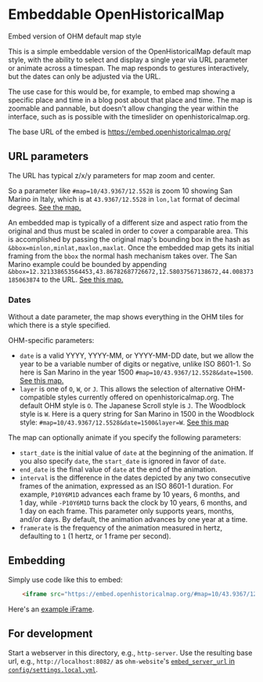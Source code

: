 # Embeddable OpenHistoricalMap
Embed version of OHM default map style

This is a simple embeddable version of the OpenHistoricalMap default map style, with the ability to select and display a single year via URL parameter or animate across a timespan. The map responds to gestures interactively, but the dates can only be adjusted via the URL.

The use case for this would be, for example, to embed map showing a specific place and time in a blog post about that place and time. The map is zoomable and pannable, but doesn't allow changing the year within the interface, such as is possible with the timeslider on openhistoricalmap.org.

The base URL of the embed is https://embed.openhistoricalmap.org/

## URL parameters

The URL has typical z/x/y parameters for map zoom and center.

So a parameter like `#map=10/43.9367/12.5528` is zoom 10 showing San Marino in Italy, which is at `43.9367/12.5528` in `lon,lat` format of decimal degrees. [See the map.](https://embed.openhistoricalmap.org/#map=10/43.9367/12.5528)

An embedded map is typically of a different size and aspect ratio from the original and thus must be scaled in order to cover a comparable area. This is accomplished by passing the original map's bounding box in the hash as `&bbox=minlon,minlat,maxlon,maxlat`. Once the embedded map gets its initial framing from the `bbox` the normal hash mechanism takes over. The San Marino example could be bounded by appending `&bbox=12.321338653564453,43.86782687726672,12.58037567138672,44.008373185063874` to the URL. [See this map.](https://embed.openhistoricalmap.org/#map=10/43.9367/12.5528&bbox=12.321338653564453,43.86782687726672,12.58037567138672,44.008373185063874)

### Dates

Without a date parameter, the map shows everything in the OHM tiles for which there is a style specified. 

OHM-specific parameters:

* `date` is a valid YYYY, YYYY-MM, or YYYY-MM-DD date, but we allow the year to be a variable number of digits or negative, unlike ISO 8601-1. So here is San Marino in the year 1500 `#map=10/43.9367/12.5528&date=1500`. [See this map.](https://embed.openhistoricalmap.org/#map=10/43.9367/12.5528&date=1500)
* `layer` is one of `O`, `W`, or `J`. This allows the selection of alternative OHM-compatible styles currently offered on openhistoricalmap.org. The default OHM style is `O`. The Japanese Scroll style is `J`. The Woodblock style is `W`. Here is a query string for San Marino in 1500 in the Woodblock style: `#map=10/43.9367/12.5528&date=1500&layer=W`. [See this map](https://embed.openhistoricalmap.org/#map=10/43.9367/12.5528&date=1500&layer=W)

The map can optionally animate if you specify the following parameters:

* `start_date` is the initial value of `date` at the beginning of the animation. If you also specify `date`, the `start_date` is ignored in favor of `date`.
* `end_date` is the final value of `date` at the end of the animation.
* `interval` is the difference in the dates depicted by any two consecutive frames of the animation, expressed as an ISO&nbsp;8601-1 duration. For example, `P10Y6M1D` advances each frame by 10&nbsp;years, 6&nbsp;months, and 1&nbsp;day, while `-P10Y6M1D` turns back the clock by 10&nbsp;years, 6&nbsp;months, and 1&nbsp;day on each frame. This parameter only supports years, months, and/or days. By default, the animation advances by one year at a time.
* `framerate` is the frequency of the animation measured in hertz, defaulting to `1` (1 hertz, or 1 frame per second).

## Embedding

Simply use code like this to embed:
```html
    <iframe src="https://embed.openhistoricalmap.org/#map=10/43.9367/12.5528&date=1500&layer=O" height="500" width="100%" title="OpenHistoricalMap: San Marino in 1500"></iframe> 
```

Here's an [example iFrame](https://embed.openhistoricalmap.org/iframe-example.html).

## For development

Start a webserver in this directory, e.g., `http-server`. Use the resulting base url, e.g., `http://localhost:8082/` as `ohm-website`'s [`embed_server_url` in `config/settings.local.yml`](https://github.com/OpenHistoricalMap/ohm-website/blob/staging/config/settings.yml).
